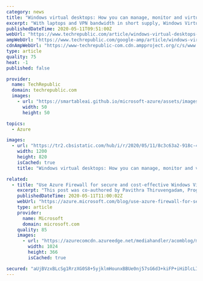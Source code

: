 ```yaml
---
category: news
title: "Windows virtual desktops: How you can manage, monitor and virtualise devices remotely"
excerpt: "With laptops and VPN bandwidth in short supply, Windows Virtual Desktop and Microsoft Endpoint Manager come into their own as ways to keep staff not just working, but also productive and secure."
publishedDateTime: 2020-05-11T09:51:00Z
webUrl: "https://www.techrepublic.com/article/windows-virtual-desktops-how-you-can-manage-monitor-and-virtualise-devices-remotely/"
ampWebUrl: "https://www.techrepublic.com/google-amp/article/windows-virtual-desktops-how-you-can-manage-monitor-and-virtualise-devices-remotely/"
cdnAmpWebUrl: "https://www-techrepublic-com.cdn.ampproject.org/c/s/www.techrepublic.com/google-amp/article/windows-virtual-desktops-how-you-can-manage-monitor-and-virtualise-devices-remotely/"
type: article
quality: 75
heat: -1
published: false

provider:
  name: TechRepublic
  domain: techrepublic.com
  images:
    - url: "https://smartableai.github.io/microsoft-azure/assets/images/organizations/techrepublic.com-50x50.jpg"
      width: 50
      height: 50

topics:
  - Azure

images:
  - url: "https://tr2.cbsistatic.com/hub/i/r/2020/05/11/8c3c63a2-918c-4371-b054-bf9e2fd7bd33/resize/1200x/155f519778ebaa82b0eeecd1b348bec6/tr-new-wvd-interface-in-azure-portal.jpg"
    width: 1200
    height: 820
    isCached: true
    title: "Windows virtual desktops: How you can manage, monitor and virtualise devices remotely"

related:
  - title: "Use Azure Firewall for secure and cost-effective Windows Virtual Desktop protection"
    excerpt: "This post was co-authored by Pavithra Thiruvengadam, Program Manager, Windows Virtual Desktop\n\nWork from home policies require many IT organizations to address fundamental changes in capacity, network, security, and governance. Many employees aren't protected by the layered security policies associated"
    publishedDateTime: 2020-05-11T11:00:02Z
    webUrl: "https://azure.microsoft.com/blog/use-azure-firewall-for-secure-and-cost-effective-windows-virtual-desktop-protection/"
    type: article
    provider:
      name: Microsoft
      domain: microsoft.com
    quality: 85
    images:
      - url: "https://azurecomcdn.azureedge.net/mediahandler/acomblog/media/Default/blog/8a177079-5ce9-44bd-97bb-ebcc6c30eaa0.png"
        width: 1024
        height: 366
        isCached: true

secured: "aUjBVzxBLcSg1RrzXG0S8+5yjklmHounxBBUe0nj57sG6d3+kiFP+iHiDlcLIGjRM/jkMorlYxsfGNrA8mMpb8PdWdhDJbOp1D1vf6iq9zX0vo93F/Noc5fD/FKwxN2Wp1RrjNrtJhweB15GDui12VtznWj4F3SpUJC5Jo8iMKgKlm6i8sBSl+Z8MZLyFdcRDl54u4TJhliIMcYB87PywGifhMyyT704lwz2GsxoRGvAdaWYvBBKl4GT8m7sp5OMgUo0dFVh3xwtCg8znHMZQX221aUaLd8u7ZhY9qFp0wEnVJpNfvRlt+x4c7Dhcbwp;FKkU0Z7ssl0bKxCOZC2rgQ=="
---
```


